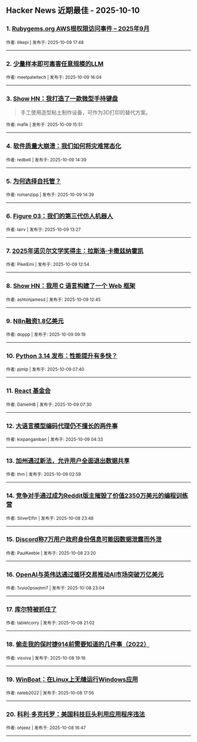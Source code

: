 ## Hacker News 近期最佳 - 2025-10-10


### 1. [Rubygems.org AWS根权限访问事件 – 2025年9月](https://news.ycombinator.com/item?id=45530832)

<sub>作者: ilikepi | 发布于: 2025-10-09 17:48</sub>

---

### 2. [少量样本即可毒害任意规模的LLM](https://news.ycombinator.com/item?id=45529587)

<sub>作者: meetpateltech | 发布于: 2025-10-09 16:04</sub>

---

### 3. [Show HN：我打造了一款微型手持键盘](https://news.ycombinator.com/item?id=45529393)
> 手工使用造型粘土制作设备，可作为3D打印的替代方案。

<sub>作者: mafik | 发布于: 2025-10-09 15:51</sub>

---

### 4. [软件质量大崩溃：我们如何将灾难常态化](https://news.ycombinator.com/item?id=45528347)

<sub>作者: redbell | 发布于: 2025-10-09 14:39</sub>

---

### 5. [为何选择自托管？](https://news.ycombinator.com/item?id=45528342)

<sub>作者: romanzipp | 发布于: 2025-10-09 14:39</sub>

---

### 6. [Figure 03：我们的第三代仿人机器人](https://news.ycombinator.com/item?id=45527402)

<sub>作者: lairv | 发布于: 2025-10-09 13:27</sub>

---

### 7. [2025年诺贝尔文学奖得主：拉斯洛·卡撒兹纳霍凯](https://news.ycombinator.com/item?id=45527003)

<sub>作者: PikelEmi | 发布于: 2025-10-09 12:54</sub>

---

### 8. [Show HN：我用 C 语言构建了一个 Web 框架](https://news.ycombinator.com/item?id=45526890)

<sub>作者: ashtonjamesd | 发布于: 2025-10-09 12:45</sub>

---

### 9. [N8n融资1.8亿美元](https://news.ycombinator.com/item?id=45525336)

<sub>作者: doppp | 发布于: 2025-10-09 09:19</sub>

---

### 10. [Python 3.14 发布：性能提升有多快？](https://news.ycombinator.com/item?id=45524702)

<sub>作者: pjmlp | 发布于: 2025-10-09 07:40</sub>

---

### 11. [React 基金会](https://news.ycombinator.com/item?id=45524624)

<sub>作者: DanielHB | 发布于: 2025-10-09 07:30</sub>

---

### 12. [大语言模型编码代理仍不擅长的两件事](https://news.ycombinator.com/item?id=45523537)

<sub>作者: kixpanganiban | 发布于: 2025-10-09 04:33</sub>

---

### 13. [加州通过新法，允许用户全面退出数据共享](https://news.ycombinator.com/item?id=45523033)

<sub>作者: thm | 发布于: 2025-10-09 02:59</sub>

---

### 14. [竞争对手通过成为Reddit版主摧毁了价值2350万美元的编程训练营](https://news.ycombinator.com/item?id=45521920)

<sub>作者: SilverElfin | 发布于: 2025-10-08 23:48</sub>

---

### 15. [Discord称7万用户政府身份信息可能因数据泄露而外泄](https://news.ycombinator.com/item?id=45521738)

<sub>作者: PaulKeeble | 发布于: 2025-10-08 23:20</sub>

---

### 16. [OpenAI与英伟达通过循环交易推动AI市场突破万亿美元](https://news.ycombinator.com/item?id=45521629)

<sub>作者: 1vuio0pswjnm7 | 发布于: 2025-10-08 23:04</sub>

---

### 17. [库尔特被抓住了](https://news.ycombinator.com/item?id=45520615)

<sub>作者: tabletcorry | 发布于: 2025-10-08 21:02</sub>

---

### 18. [偷走我的保时捷914前需要知道的几件事（2022）](https://news.ycombinator.com/item?id=45519575)

<sub>作者: visviva | 发布于: 2025-10-08 19:16</sub>

---

### 19. [WinBoat：在Linux上无缝运行Windows应用](https://news.ycombinator.com/item?id=45518813)

<sub>作者: nateb2022 | 发布于: 2025-10-08 17:56</sub>

---

### 20. [科利·多克托罗：美国科技巨头利用应用程序违法](https://news.ycombinator.com/item?id=45518136)

<sub>作者: ohjeez | 发布于: 2025-10-08 16:47</sub>

---

